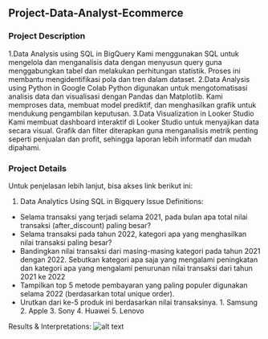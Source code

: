 ## Project-Data-Analyst-Ecommerce
### Project Description
1.Data Analysis using SQL in BigQuery
Kami menggunakan SQL untuk mengelola dan menganalisis data dengan menyusun query guna menggabungkan tabel dan melakukan perhitungan statistik. Proses ini membantu mengidentifikasi pola dan tren dalam dataset.
2.Data Analysis using Python in Google Colab
Python digunakan untuk mengotomatisasi analisis data dan visualisasi dengan Pandas dan Matplotlib. Kami memproses data, membuat model prediktif, dan menghasilkan grafik untuk mendukung pengambilan keputusan.
3.Data Visualization in Looker Studio 
Kami membuat dashboard interaktif di Looker Studio untuk menyajikan data secara visual. Grafik dan filter diterapkan guna menganalisis metrik penting seperti penjualan dan profit, sehingga laporan lebih informatif dan mudah dipahami.

### Project Details
Untuk penjelasan lebih lanjut, bisa akses link berikut ini: 
1. Data Analytics Using SQL in Bigquery
Issue Definitions:
- Selama transaksi yang terjadi selama 2021, pada bulan apa total nilai transaksi (after_discount) paling besar?
- Selama transaksi pada tahun 2022, kategori apa yang menghasilkan nilai transaksi paling besar?
- Bandingkan nilai transaksi dari masing-masing kategori pada tahun 2021 dengan 2022. Sebutkan kategori apa saja yang mengalami peningkatan dan kategori apa yang mengalami penurunan nilai transaksi dari tahun 2021 ke 2022
- Tampilkan top 5 metode pembayaran yang paling populer digunakan selama 2022 (berdasarkan total unique order).
- Urutkan dari ke-5 produk ini berdasarkan nilai transaksinya. 1. Samsung 2. Apple 3. Sony 4. Huawei 5. Lenovo

Results & Interpretations:
![alt text](?raw=true)
   

